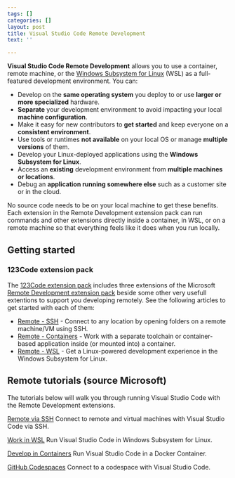 ```yaml
---
tags: []
categories: []
layout: post
title: Visual Studio Code Remote Development
text: ''

---
```

**Visual Studio Code Remote Development** allows you to use a container, remote machine, or the [Windows Subsystem for Linux](https://docs.microsoft.com/windows/wsl) (WSL) as a full-featured development environment. You can:

* Develop on the **same operating system** you deploy to or use **larger or more specialized** hardware.
* **Separate** your development environment to avoid impacting your local **machine configuration**.
* Make it easy for new contributors to **get started** and keep everyone on a **consistent environment**.
* Use tools or runtimes **not available** on your local OS or manage **multiple versions** of them.
* Develop your Linux-deployed applications using the **Windows Subsystem for Linux**.
* Access an **existing** development environment from **multiple machines or locations**.
* Debug an **application running somewhere else** such as a customer site or in the cloud.

No source code needs to be on your local machine to get these benefits. Each extension in the Remote Development extension pack can run commands and other extensions directly inside a container, in WSL, or on a remote machine so that everything feels like it does when you run locally.

## Getting started

### 123Code extension pack

The [123Code extension pack](https://marketplace.visualstudio.com/items?itemName=holgerimbery.123code) includes three extensions of the Microsoft [Remote Development extension pack](https://marketplace.visualstudio.com/items?itemName=ms-vscode-remote.vscode-remote-extensionpack) beside some other very usefull extentions to support you developing remotely. See the following articles to get started with each of them:

* [Remote - SSH](https://code.visualstudio.com/docs/remote/ssh) - Connect to any location by opening folders on a remote machine/VM using SSH.
* [Remote - Containers](https://code.visualstudio.com/docs/remote/containers) - Work with a separate toolchain or container-based application inside (or mounted into) a container.
* [Remote - WSL](https://code.visualstudio.com/docs/remote/wsl) - Get a Linux-powered development experience in the Windows Subsystem for Linux.

## Remote tutorials (source Microsoft)

The tutorials below will walk you through running Visual Studio Code with the Remote Development extensions.


[Remote via SSH](https://code.visualstudio.com/docs/remote/ssh-tutorial)
Connect to remote and virtual machines with Visual Studio Code via SSH.

[Work in WSL](https://code.visualstudio.com/docs/remote/wsl-tutorial)
Run Visual Studio Code in Windows Subsystem for Linux.

[Develop in Containers](https://code.visualstudio.com/docs/remote/containers-tutorial)
Run Visual Studio Code in a Docker Container.

[GitHub Codespaces](https://docs.github.com/github/developing-online-with-codespaces/using-codespaces-in-visual-studio-code)
Connect to a codespace with Visual Studio Code.